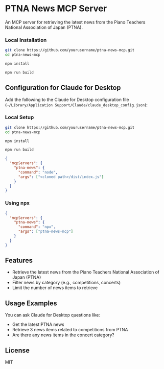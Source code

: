 # PTNA News MCP Server

An MCP server for retrieving the latest news from the Piano Teachers National Association of Japan (PTNA).

### Local Installation

```bash
git clone https://github.com/yourusername/ptna-news-mcp.git
cd ptna-news-mcp

npm install

npm run build
```

## Configuration for Claude for Desktop

Add the following to the Claude for Desktop configuration file (`~/Library/Application Support/Claude/claude_desktop_config.json`):

### Local Setup
```bash
git clone https://github.com/yourusername/ptna-news-mcp.git
cd ptna-news-mcp

npm install

npm run build
```

```json
{
  "mcpServers": {
    "ptna-news": {
      "command": "node",
      "args": ["<cloned path>/dist/index.js"]
    }
  }
}
```

### Using npx
```json
{
  "mcpServers": {
    "ptna-news": {
      "command": "npx",
      "args": ["ptna-news-mcp"]
    }
  }
}
```

## Features

- Retrieve the latest news from the Piano Teachers National Association of Japan (PTNA)
- Filter news by category (e.g., competitions, concerts)
- Limit the number of news items to retrieve

## Usage Examples

You can ask Claude for Desktop questions like:

- Get the latest PTNA news
- Retrieve 3 news items related to competitions from PTNA
- Are there any news items in the concert category?

## License

MIT

